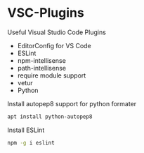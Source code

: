 # VSC-Plugins
Useful Visual Studio Code Plugins
- EditorConfig for VS Code
- ESLint
- npm-intellisense
- path-intellisense
- require module support
- vetur
- Python

Install autopep8 support for python formater
```bash
apt install python-autopep8
```

Install ESLint
```bash
npm -g i eslint
```

